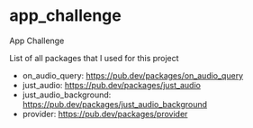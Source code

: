 # app_challenge

App Challenge

List of all packages that I used for this project
- on_audio_query: https://pub.dev/packages/on_audio_query
- just_audio: https://pub.dev/packages/just_audio
- just_audio_background: https://pub.dev/packages/just_audio_background
- provider: https://pub.dev/packages/provider
